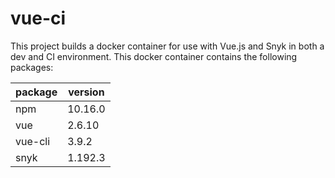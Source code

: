 # vue-ci
This project builds a docker container for use with Vue.js and Snyk in both a dev and CI environment. This docker container contains the following packages:

| package 	| version 	|
|---------	|---------	|
| npm     	| 10.16.0 	|
| vue     	| 2.6.10  	|
| vue-cli 	| 3.9.2   	|
| snyk    	| 1.192.3 	|
